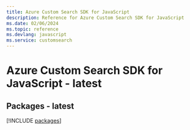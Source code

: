 ```yaml
---
title: Azure Custom Search SDK for JavaScript
description: Reference for Azure Custom Search SDK for JavaScript
ms.date: 02/06/2024
ms.topic: reference
ms.devlang: javascript
ms.service: customsearch
---
```

# Azure Custom Search SDK for JavaScript - latest
## Packages - latest
[!INCLUDE [packages](custom-search-index.md)]